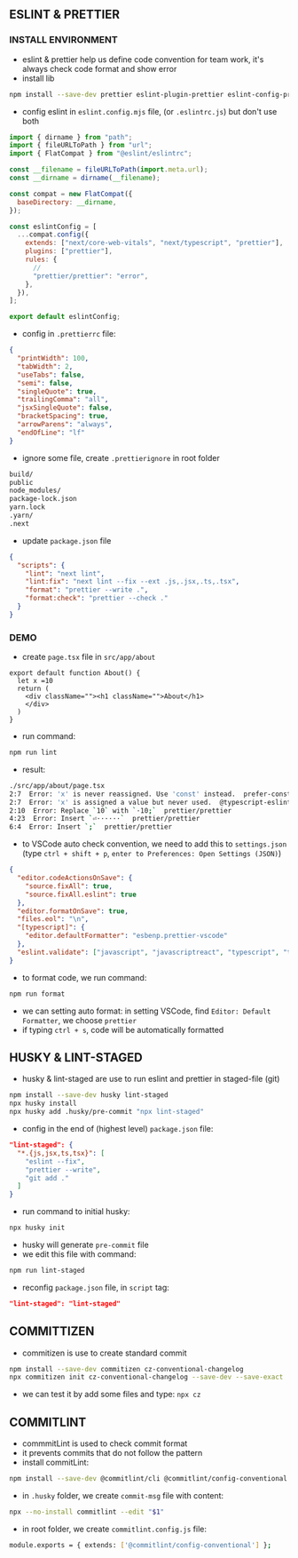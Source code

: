 ## ESLINT & PRETTIER

### INSTALL ENVIRONMENT

- eslint & prettier help us define code convention for team work, it's always check code format and show error
- install lib

```bash
npm install --save-dev prettier eslint-plugin-prettier eslint-config-prettier
```

- config eslint in `eslint.config.mjs` file, (or `.eslintrc.js`) but don't use both

```mjs
import { dirname } from "path";
import { fileURLToPath } from "url";
import { FlatCompat } from "@eslint/eslintrc";

const __filename = fileURLToPath(import.meta.url);
const __dirname = dirname(__filename);

const compat = new FlatCompat({
  baseDirectory: __dirname,
});

const eslintConfig = [
  ...compat.config({
    extends: ["next/core-web-vitals", "next/typescript", "prettier"],
    plugins: ["prettier"],
    rules: {
      //
      "prettier/prettier": "error",
    },
  }),
];

export default eslintConfig;
```

- config in `.prettierrc` file:

```json
{
  "printWidth": 100,
  "tabWidth": 2,
  "useTabs": false,
  "semi": false,
  "singleQuote": true,
  "trailingComma": "all",
  "jsxSingleQuote": false,
  "bracketSpacing": true,
  "arrowParens": "always",
  "endOfLine": "lf"
}
```

- ignore some file, create `.prettierignore` in root folder

```bash
build/
public
node_modules/
package-lock.json
yarn.lock
.yarn/
.next
```

- update `package.json` file

```json
{
  "scripts": {
    "lint": "next lint",
    "lint:fix": "next lint --fix --ext .js,.jsx,.ts,.tsx",
    "format": "prettier --write .",
    "format:check": "prettier --check ."
  }
}

```

### DEMO

- create `page.tsx` file in `src/app/about`

```tsx
export default function About() {
  let x =10
  return (
    <div className=""><h1 className="">About</h1>
    </div>
  )
}
```

- run command:

```bash
npm run lint
```

- result:

```bash
./src/app/about/page.tsx
2:7  Error: 'x' is never reassigned. Use 'const' instead.  prefer-const
2:7  Error: 'x' is assigned a value but never used.  @typescript-eslint/no-unused-vars
2:10  Error: Replace `10` with `·10;`  prettier/prettier
4:23  Error: Insert `⏎······`  prettier/prettier
6:4  Error: Insert `;`  prettier/prettier
```

- to VSCode auto check convention, we need to add this to `settings.json` (type `ctrl + shift + p`, `enter to Preferences: Open Settings (JSON)`)

```json
{
  "editor.codeActionsOnSave": {
    "source.fixAll": true,
    "source.fixAll.eslint": true
  },
  "editor.formatOnSave": true,
  "files.eol": "\n",
  "[typescript]": {
    "editor.defaultFormatter": "esbenp.prettier-vscode"
  },
  "eslint.validate": ["javascript", "javascriptreact", "typescript", "typescriptreact"]
}
```

- to format code, we run command:

```bash
npm run format
```

- we can setting auto format: in setting VSCode, find `Editor: Default Formatter`, we choose `prettier`
- if typing `ctrl + s`, code will be automatically formatted

## HUSKY & LINT-STAGED

- husky & lint-staged are use to run eslint and prettier in staged-file (git)

```bash
npm install --save-dev husky lint-staged
npx husky install
npx husky add .husky/pre-commit "npx lint-staged"
```

- config in the end of (highest level) `package.json` file:

```json
"lint-staged": {
  "*.{js,jsx,ts,tsx}": [
    "eslint --fix",
    "prettier --write",
    "git add ."
  ]
}
```

- run command to initial husky:

```bash
npx husky init
```

- husky will generate `pre-commit` file
- we edit this file with command:

```bash
npm run lint-staged
```

- reconfig `package.json` file, in `script` tag:

```json
"lint-staged": "lint-staged"
```

## COMMITTIZEN

- commitizen is use to create standard commit

```bash
npm install --save-dev commitizen cz-conventional-changelog
npx commitizen init cz-conventional-changelog --save-dev --save-exact
```

- we can test it by add some files and type: `npx cz`

## COMMITLINT

- commmitLint is used to check commit format
- it prevents commits that do not follow the pattern
- install commitLint:

```bash
npm install --save-dev @commitlint/cli @commitlint/config-conventional
```

- in `.husky` folder, we create `commit-msg` file with content:

```bash
npx --no-install commitlint --edit "$1"
```

- in root folder, we create `commitlint.config.js` file:

```bash
module.exports = { extends: ['@commitlint/config-conventional'] };
```